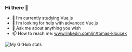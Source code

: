 ### Hi there 👋

<!--
**TomKloucek/TomKloucek** is a ✨ _special_ ✨ repository because its `README.md` (this file) appears on your GitHub profile.
-->

- 🔭 I’m currently studying Vue.js
- 🤔 I’m looking for help with advanced Vue.js
- 💬 Ask me about anything you wish 
- 📫 How to reach me: www.linkedin.com/in/tomas-kloucek


![My GitHub stats](https://github-readme-stats.vercel.app/api?username=TomKloucek&show_icons=true&theme=onedark)
